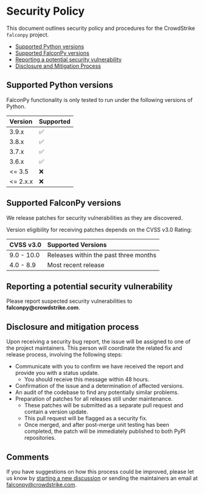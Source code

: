 # Security Policy
This document outlines security policy and procedures for the CrowdStrike `falconpy` project.
+ [Supported Python versions](#supported-python-versions)
+ [Supported FalconPy versions](#supported-falconpy-versions)
+ [Reporting a potential security vulnerability](#reporting-a-potential-security-vulnerability)
+ [Disclosure and Mitigation Process](#disclosure-and-mitigation-process)

## Supported Python versions

FalconPy functionality is only tested to run under the following versions of Python.

| Version | Supported |
| :------- | :--------- |
| 3.9.x   | :white_check_mark: |
| 3.8.x   | :white_check_mark: |
| 3.7.x   | :white_check_mark: |
| 3.6.x   | :white_check_mark: |
| <= 3.5  | :x: |
| <= 2.x.x | :x: |

## Supported FalconPy versions

We release patches for security vulnerabilities as they are discovered. 

Version eligibility for receiving patches depends on the CVSS v3.0 Rating:

| CVSS v3.0 | Supported Versions |
| :------- | :-------------------- |
| 9.0 - 10.0 | Releases within the past three months |
| 4.0 - 8.9 | Most recent release |

## Reporting a potential security vulnerability

Please report suspected security vulnerabilities to __falconpy@crowdstrike.com__. 

## Disclosure and mitigation process

Upon receiving a security bug report, the issue will be assigned to one of the project maintainers. This person will coordinate the related fix and release
process, involving the following steps:
+ Communicate with you to confirm we have received the report and provide you with a status update.
    - You should receive this message within 48 hours.
+ Confirmation of the issue and a determination of affected versions.
+ An audit of the codebase to find any potentially similar problems.
+ Preparation of patches for all releases still under maintenance.
    - These patches will be submitted as a separate pull request and contain a version update.
    - This pull request will be flagged as a security fix.
    - Once merged, and after post-merge unit testing has been completed, the patch will be immediately published to both PyPI repositories.

## Comments
If you have suggestions on how this process could be improved, please let us know by [starting a new discussion](https://github.com/CrowdStrike/falconpy/discussions) or sending the maintainers an email at falconpy@crowdstrike.com.
